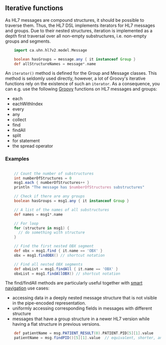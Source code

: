 ## Iterative functions

As HL7 messages are compound structures, it should be possible to traverse them. Thus, the HL7 DSL implements iterators for
HL7 messages and groups. Due to their nested structures, iteration is implemented as a depth first traversal over all
non-empty substructures, i.e. non-empty groups and segments.

```groovy
    import ca.uhn.hl7v2.model.Message

    boolean hasGroups = message.any { it instanceof Group }
    def allStructureNames = message*.name
```

An `iterator()` method is defined for the Group and Message classes. This method is seldomly used directly, however, a lot of Groovy's iterative 
functions rely on the existence of such an `iterator`. As a consequence, you can e.g. use the following [Groovy] functions on HL7 messages and groups:

* each
* eachWithIndex
* every
* any
* collect
* find
* findAll
* split
* for statement
* the spread operator

### Examples

```groovy

    // Count the number of substructures
    int numberOfStructures = 0
    msg1.each { numberOfStructures++ }
    println "The message has $numberOfStructures substructures"

    // Check if there are any groups
    boolean hasGroups = msg1.any { it instanceof Group }

    // A list of the names of all substructures
    def names = msg1*.name

    // For loop
    for (structure in msg1) {
      // do something with structure
    }

    // Find the first nested OBX segment
    def obx = msg1.find { it.name == 'OBX' }
    obx = msg1.findOBX() // shortcut notation

    // Find all nested OBX segments
    def obxList = msg1.findAll { it.name == 'OBX' }
    obxList = msg1.findAllOBX() // shortcut notation

```

The find/findAll methods are particularly useful together with [smart navigation][hl7v2dslSmart] use cases:

* accessing data in a deeply nested message structure that is not visible in the pipe-encoded representation.
* uniformly accessing corresponding fields in messages with different structure
* messages that have a group structure in a newer HL7 version while having a flat structure in previous versions.

```groovy
    def patientName = msg.PATIENT_RESULT(0).PATIENT.PID[5][1].value
    patientName = msg.findPID()[5][1].value  // equivalent, shorter, and group-structure-agnostic
```

[Groovy]: http://groovy.codehaus.org
[hl7v2dslSmart]: hl7v2dslSmartNavigation.html
